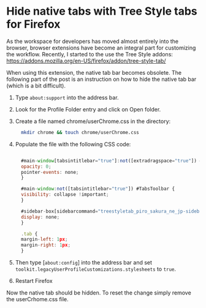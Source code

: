 # Hide native tabs with Tree Style tabs for Firefox

As the workspace for developers has moved almost entirely into the browser, browser extensions have become an integral part for customizing the workflow. Recently, I started to the use the Tree Style addons: https://addons.mozilla.org/en-US/firefox/addon/tree-style-tab/

When using this extension, the native tab bar becomes obsolete. The following part of the post is an instruction on how to hide the native tab bar (which is a bit difficult).

1. Type `about:support` into the address bar.

1. Look for the Profile Folder entry and click on Open folder.

1. Create a file named chrome/userChrome.css in the directory:

   ```bash
     mkdir chrome && touch chrome/userChrome.css
   ```

1. Populate the file with the following CSS code:

   ```javascript

     #main-window[tabsintitlebar="true"]:not([extradragspace="true"]) #TabsToolbar>.toolbar-items {
     opacity: 0;
     pointer-events: none;
     }

     #main-window:not([tabsintitlebar="true"]) #TabsToolbar {
     visibility: collapse !important;
     }

     #sidebar-box[sidebarcommand="treestyletab_piro_sakura_ne_jp-sidebar-action"] #sidebar-header {
     display: none;
     }

     .tab {
     margin-left: 1px;
     margin-right: 1px;
     }
   ```

1. Then type [`about:config`] into the address bar and set `toolkit.legacyUserProfileCustomizations.stylesheets` to `true`.

1. Restart Firefox

Now the native tab should be hidden. To reset the change simply remove the userCrhome.css file.
